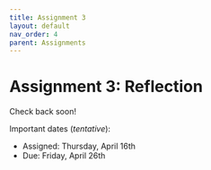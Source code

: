 ```yaml
---
title: Assignment 3
layout: default
nav_order: 4
parent: Assignments
---
```

# Assignment 3: Reflection

Check back soon!

Important dates (_tentative_):
- Assigned: Thursday, April 16th
- Due: Friday, April 26th


